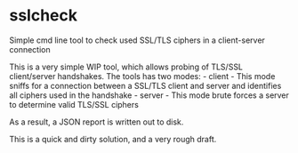 # sslcheck
Simple cmd line tool to check used SSL/TLS ciphers in a client-server connection

This is a very simple WIP tool, which allows probing of TLS/SSL client/server handshakes.
The tools has two modes:
    - client - This mode sniffs for a connection between a SSL/TLS client and server and identifies all ciphers used in the handshake
    - server - This mode brute forces a server to determine valid TLS/SSL ciphers

As a result, a JSON report is written out to disk.

This is a quick and dirty solution, and a very rough draft.
